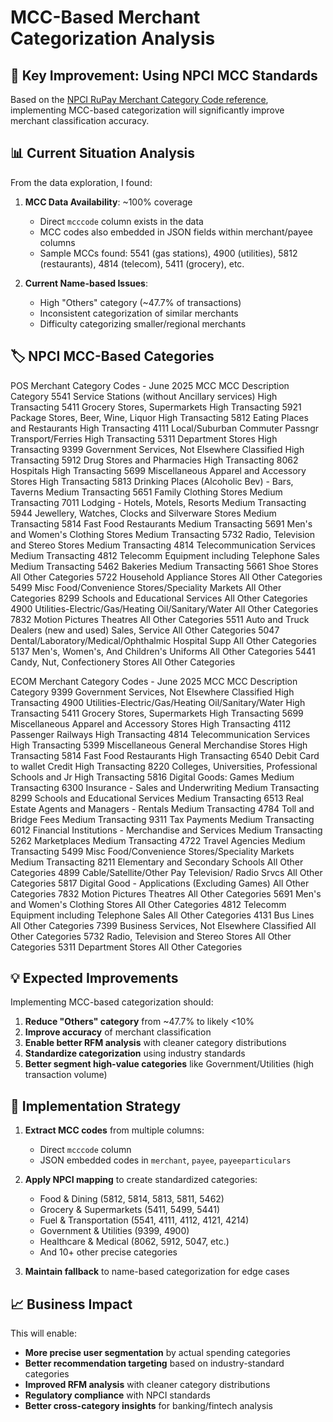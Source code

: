 # MCC-Based Merchant Categorization Analysis

## 🎯 Key Improvement: Using NPCI MCC Standards

Based on the [NPCI RuPay Merchant Category Code reference](https://www.npci.org.in/what-we-do/rupay/merchant-category-code), implementing MCC-based categorization will significantly improve merchant classification accuracy.

## 📊 Current Situation Analysis

From the data exploration, I found:

1. **MCC Data Availability**: ~100% coverage
   - Direct `mcccode` column exists in the data
   - MCC codes also embedded in JSON fields within merchant/payee columns
   - Sample MCCs found: 5541 (gas stations), 4900 (utilities), 5812 (restaurants), 4814 (telecom), 5411 (grocery), etc.

2. **Current Name-based Issues**:
   - High "Others" category (~47.7% of transactions)
   - Inconsistent categorization of similar merchants
   - Difficulty categorizing smaller/regional merchants

## 🏷️ NPCI MCC-Based Categories 
POS Merchant Category Codes - June 2025
MCC
MCC Description
Category
5541
Service Stations (without Ancillary services)
High Transacting
5411
Grocery Stores, Supermarkets
High Transacting
5921
Package Stores, Beer, Wine, Liquor
High Transacting
5812
Eating Places and Restaurants
High Transacting
4111
Local/Suburban Commuter Passngr Transport/Ferries
High Transacting
5311
Department Stores
High Transacting
9399
Government Services, Not Elsewhere Classified
High Transacting
5912
Drug Stores and Pharmacies
High Transacting
8062
Hospitals
High Transacting
5699
Miscellaneous Apparel and Accessory Stores
High Transacting
5813
Drinking Places (Alcoholic Bev) - Bars, Taverns
Medium Transacting
5651
Family Clothing Stores
Medium Transacting
7011
Lodging - Hotels, Motels, Resorts
Medium Transacting
5944
Jewellery, Watches, Clocks and Silverware Stores
Medium Transacting
5814
Fast Food Restaurants
Medium Transacting
5691
Men's and Women's Clothing Stores
Medium Transacting
5732
Radio, Television and Stereo Stores
Medium Transacting
4814
Telecommunication Services
Medium Transacting
4812
Telecomm Equipment including Telephone Sales
Medium Transacting
5462
Bakeries
Medium Transacting
5661
Shoe Stores
All Other Categories
5722
Household Appliance Stores
All Other Categories
5499
Misc Food/Convenience Stores/Speciality Markets
All Other Categories
8299
Schools and Educational Services
All Other Categories
4900
Utilities-Electric/Gas/Heating Oil/Sanitary/Water
All Other Categories
7832
Motion Pictures Theatres
All Other Categories
5511
Auto and Truck Dealers (new and used) Sales, Service
All Other Categories
5047
Dental/Laboratory/Medical/Ophthalmic Hospital Supp
All Other Categories
5137
Men's, Women's, And Children's Uniforms
All Other Categories
5441
Candy, Nut, Confectionery Stores
All Other Categories


ECOM Merchant Category Codes - June 2025
MCC
MCC Description
Category
9399
Government Services, Not Elsewhere Classified
High Transacting
4900
Utilities-Electric/Gas/Heating Oil/Sanitary/Water
High Transacting
5411
Grocery Stores, Supermarkets
High Transacting
5699
Miscellaneous Apparel and Accessory Stores
High Transacting
4112
Passenger Railways
High Transacting
4814
Telecommunication Services
High Transacting
5399
Miscellaneous General Merchandise Stores
High Transacting
5814
Fast Food Restaurants
High Transacting
6540
Debit Card to wallet Credit
High Transacting
8220
Colleges, Universities, Professional Schools and Jr
High Transacting
5816
Digital Goods: Games
Medium Transacting
6300
Insurance - Sales and Underwriting
Medium Transacting
8299
Schools and Educational Services
Medium Transacting
6513
Real Estate Agents and Managers - Rentals
Medium Transacting
4784
Toll and Bridge Fees
Medium Transacting
9311
Tax Payments
Medium Transacting
6012
Financial Institutions - Merchandise and Services
Medium Transacting
5262
Marketplaces
Medium Transacting
4722
Travel Agencies
Medium Transacting
5499
Misc Food/Convenience Stores/Speciality Markets
Medium Transacting
8211
Elementary and Secondary Schools
All Other Categories
4899
Cable/Satellite/Other Pay Television/ Radio Srvcs
All Other Categories
5817
Digital Good - Applications (Excluding Games)
All Other Categories
7832
Motion Pictures Theatres
All Other Categories
5691
Men's and Women's Clothing Stores
All Other Categories
4812
Telecomm Equipment including Telephone Sales
All Other Categories
4131
Bus Lines
All Other Categories
7399
Business Services, Not Elsewhere Classified
All Other Categories
5732
Radio, Television and Stereo Stores
All Other Categories
5311
Department Stores
All Other Categories





## 💡 Expected Improvements

Implementing MCC-based categorization should:

1. **Reduce "Others" category** from ~47.7% to likely <10%
2. **Improve accuracy** of merchant classification
3. **Enable better RFM analysis** with cleaner category distributions
4. **Standardize categorization** using industry standards
5. **Better segment high-value categories** like Government/Utilities (high transaction volume)

## 🔧 Implementation Strategy

1. **Extract MCC codes** from multiple columns:
   - Direct `mcccode` column
   - JSON embedded codes in `merchant`, `payee`, `payeeparticulars`

2. **Apply NPCI mapping** to create standardized categories:
   - Food & Dining (5812, 5814, 5813, 5811, 5462)
   - Grocery & Supermarkets (5411, 5499, 5441)
   - Fuel & Transportation (5541, 4111, 4112, 4121, 4214)
   - Government & Utilities (9399, 4900)
   - Healthcare & Medical (8062, 5912, 5047, etc.)
   - And 10+ other precise categories

3. **Maintain fallback** to name-based categorization for edge cases

## 📈 Business Impact

This will enable:
- **More precise user segmentation** by actual spending categories
- **Better recommendation targeting** based on industry-standard categories
- **Improved RFM analysis** with cleaner category distributions
- **Regulatory compliance** with NPCI standards
- **Better cross-category insights** for banking/fintech analysis


